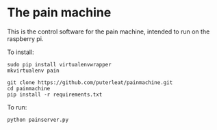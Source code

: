 
# The pain machine


This is the control software for the pain machine, intended to run on the raspberry pi.



To install:

    sudo pip install virtualenvwrapper
    mkvirtualenv pain

    git clone https://github.com/puterleat/painmachine.git
    cd painmachine
    pip install -r requirements.txt


To run:

    python painserver.py
